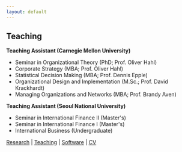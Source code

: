 ```yaml
---
layout: default
---
```


## Teaching

**Teaching Assistant (Carnegie Mellon University)**

* Seminar in Organizational Theory (PhD; Prof. Oliver Hahl)
* Corporate Strategy (MBA; Prof. Oliver Hahl)
* Statistical Decision Making (MBA; Prof. Dennis Epple)
* Organizational Design and Implementation (M.Sc.; Prof. David Krackhardt)
* Managing Organizations and Networks (MBA; Prof. Brandy Aven)

**Teaching Assistant (Seoul National University)**

* Seminar in International Finance II (Master's)
* Seminar in International Finance I (Master's)
* International Business (Undergraduate)

[Research](./research.html) | [Teaching](./teaching.html) | [Software](./software.html) | [CV](./CV.html)  

